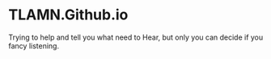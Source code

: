 # TLAMN.Github.io
Trying to help and tell you what need to Hear, but only you can decide if you fancy listening. 
